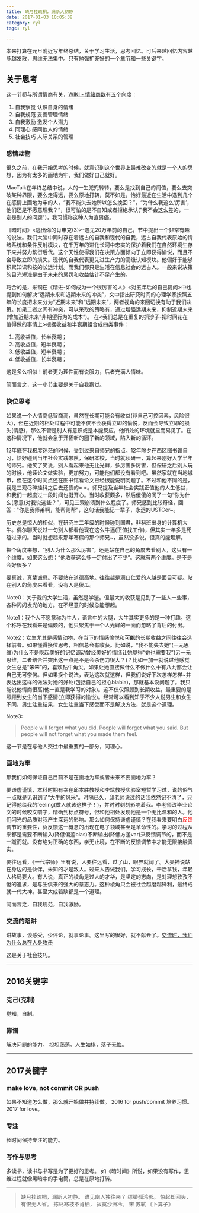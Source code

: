 ```yaml
---
title: 缺月挂疏桐，漏断人初静
date: 2017-01-03 10:05:38
category: ryl
tags: ryl

---
```


本来打算在元旦附近写年终总结，关于学习生活，思考回忆。可后来越回忆内容越多越发散，思维无法集中。只有勉强扩充好的一个章节和一些关键字。

## 关于思考

这一节都与所谓情商有关，[WIKI - 情绪商数](https://zh.wikipedia.org/wiki/%E6%83%85%E7%B7%92%E5%95%86%E6%95%B8#.E7.A4.BE.E6.9C.83.E6.8A.80.E5.B7.A7)有五个向度：
1. 自我察觉 认识自身的情绪
2. 自我规范 妥善管理情绪
3. 自我激励 激发个人潜力
4. 同理心 感同他人的情绪
5. 社会技巧 人际关系的管理

### 感情动物

很久之前，在我开始思考的时候，就意识到这个世界上最难改变的就是一个人的思想，因为有太多的画地为牢，我们做好自己就好。

MacTalk在年终总结中说，人的一生兜兜转转，要么是找到自己的阈值，要么去突破某种界限，要么走得远，要么原地打转，莫不如是。恰好最近在生活中遇到几个在感情上画地为牢的人，“我不能失去她所以怎么挽回？”，“为什么我这么‘厉害’，他们还是不愿意理我？”，很可怕的是不自知或者拒绝承认("我不会这么差的，一定是别人的问题")，我习惯称这种人为直男癌。

《暗时间》<逃出你的肖申克(3)>-遇见20万年前的自己，节中提出一个非常有趣的说法。我们大脑中同时存在着远古的自我和现代的自我，远古自我代表原始的情绪系统和条件反射模块，在千万年的进化长河中忠实的保护着我们在自然环境生存下来并努力繁衍后代。这个天性使得我们在决策方面倾向于立即获得愉悦，而且不会导致立即的损失。现代的自我代表更先进生产力的高级认知模块。他偏好于能够积累知识和技的长远计划。而我们都只是生活在信息社会的远古人。一般来说决策的目光短浅是由于未来的惩罚和收益估计不足产生的。

巧合的是，采铜在《精进-如何成为一个很厉害的人》<对五年后的自己提问>中也提到如何解决“远期未来和近期未来的冲突”，文中指出研究时间的心理学家按照五年的长度把未来分为“近期未来”和“远期未来”，两者视角的来回切换有助于我们决策。如果二者之间有冲突，可以采取的策略有，通过增强远期未来，抑制近期未来(增加近期未来“非期望行为的成本”)。
在<我们总是在重复的抓沙子-把时间花在值得做的事情上>根据收益和半衰期组合成四类事件：
1. 高收益值，长半衰期；
2. 高收益值，短半衰期；
3. 低收益值，短半衰期；
4. 低收益值，长半衰期；

这是多么相似！前者更为理性而有说服力，后者充满人情味。

简而言之，这一小节主要是关于自我察觉。

### 换位思考

如果说一个人情商低智商高，虽然在长期可能会有收益(非自己可控因素，风险很大)，但在近期的相处过程中可能不仅不会获得立即的愉悦，反而会导致立即的损失(情感)，那么不管是别人有意识或是本能反应，他所处的环境就显而易见了。在这种情况下，他就会急于开拓新的圈子新的领域，陷入新的循环。

12年底在我极度迷茫的时候，受到过来自师兄的指点。12年除夕在西区图书馆自习，恰好碰到当年社会实践带队，保研本校，当时就读研一，算起来刚好入学半年的师兄。他笑了笑说，别人看起来他无比光鲜，多厉害多厉害，但保研之后别人玩的时候，他读论文做实验，更加努力，可能他们都没有看到吧。虽然家就在当地城市，但在这个时间点还在图书馆看论文已经很能说明问题了。不过和他不同的是，我是三观尽碎挂科之后去还债的= =。师兄提及当年社会实践正值他的人生低谷，和我们一起度过一段时间也挺开心。当时收获颇多，然后傻傻的问了一句“你为什么(愿意)对我说这些？”，可见三观崩溃到什么程度了。师兄感到比较奇怪，回答："你是我师弟啊，能帮则帮"，这句话我能记一辈子，永远的USTCer~。

历史总是惊人的相似，在研究生二年级的时候碰到国君，非科班出身的计算机大牛。偶尔聊天说过一句别人都看他现在这么牛逼(正值找工作)，但其实一年多是死磕过来的。当时就想起来那年寒假的那个师兄~，虽然没多说，但真的能理解。

换个角度来想，“别人为什么那么厉害”，还是站在自己的角度去看别人，这只有一个维度。如果这么想：“他收获这么多一定付出了不少”。这就有两个维度。是不是会好很多？

要真诚，真挚诚恳。不要站在道德高地。往往越是满口仁爱的人越是面目可疑。站在别人的角度来看看，没有人是傻瓜。

Note0：关于我的大学生活，虽然是学渣。但最大的收获是见到了一些人一些事，各种闪闪发光的地方。在不经意的时候总能想起。

Note1：我个人不愿意称为牛人，语言中的大腿，大牛其实更多的是一种打趣。这个称呼在我看来是偏颇的，他只聚焦于一个人光鲜的一面而忽略了背后的付出。

Note2：女生尤其是感情动物，在当下的情感愉悦和**可能**的长期收益之间往往会选择前者。如果懂得换位思考，相信总会有收获。比如说，“我不能失去她”(一元思维)为什么不是唤起美好的记忆调动曾经美好的情绪让她觉得“她也需要我”(另一元思维，二者结合并突出这一点是不是会杀伤力很大？)？比如一加一就说过他感觉女生总是“笨笨”的，喜欢钻牛角尖。如果让她直接做什么不做什么十有八九都会让自己无可奈何。但如果换个说法，表达这次就这样，但我们说好下次怎样怎样~并表达出这样的做法对她的好处(包括自己的担心blabla)，那就基本没问题了。我只能说他情商很高(他一直是我学习的对象)。这不仅仅照顾到长期收益，最重要的是照顾到女生的当下感情(立即获得的愉悦)。经常可以看到知乎不少人说男生和女生不同，男生注重结果，女生注重当下感受而不是解决方法，就是这个道理。

Note3:
> People will forget what you did.
> People will forget what you said.
> But people will not forget what you made them feel.

这一节是在与他人交往中最重要的一部分，同理心。

### 画地为牢

那我们如何保证自己目前不是在画地为牢或者未来不要画地为牢？

要谦虚谨慎，本科时期有幸在邱本胜教授和李斌教授实验室短暂学习过，说的俗气一点就是见识到了“大牛的风采”。时隔已久，邱老师说过的话我依然记不清了，只记得他给我的feeling(做人就该这样子！)，并时时刻刻影响着我。李老师改毕业论文的时候咬文嚼字，精确到标点符号，但和他相处发现他是一个无比温和的人。他们闪光的品质对我产生深远的影响。那么如何保持谦虚谨慎？在我看来要明白<font color=red>反馈</font>调节的重要性，负反馈这一概念的出现在电子领域甚至是革命性的。学习的过程从来都是需要不断输入(降低偏差bias)不断输出(降低方差var)来反馈调节的，而不是一蹴而就。没有绝对正确的东西，学无止境，在不断的反馈调节中才能无限接触真实。

要往远看，《一代宗师》里有说，人要往远看，过了山，眼界就阔了。大昊神说站在身边的是伙伴，未知的才是敌人。过来人告诫我们，学习成长，干活拿钱，年轻人格局要大。有人说，真正的棱角是过人的才华，是坚定的志向，是对理想孜孜不倦的追求，是与生俱来的强大的意志力。这种棱角只会被社会越磨越锋利，最终成就一代大神。甚至大成若缺都是一个道理。

简而言之，自我规范，自我激励。

### 交流的陷阱
讲故事，谈感受，少评论，就事论事。这里写的很好，就不献丑了。[交流时，我们为什么总在人身攻击](https://zhuanlan.zhihu.com/p/24656107)

这是关于社会技巧。

---

## 2016关键字

### 克己(克制)
觉知，自制。

### 靠谱
解决问题的能力。
坦坦荡荡。人生如棋，落子无悔。

---

## 2017关键字

### make love, not commit OR push
如果不知道怎么做，那么就开始做并持续做。
2016 for push/commit 培养习惯。
2017 for love。

### 专注
长时间保持专注的能力。

### 写作与思考
多读书，读书与书写是为了更好的思考。
如《暗时间》所说，如果没有写作，思维过程就像黑暗中的手电筒，总是在原地打转。

---

> 缺月挂疏桐，漏断人初静。
> 谁见幽人独往来？
> 缥缈孤鸿影。
> 惊起却回头，有恨无人省。
> 拣尽寒枝不肯栖，
> 寂寞沙洲冷。
> 宋 苏轼 《卜算子》